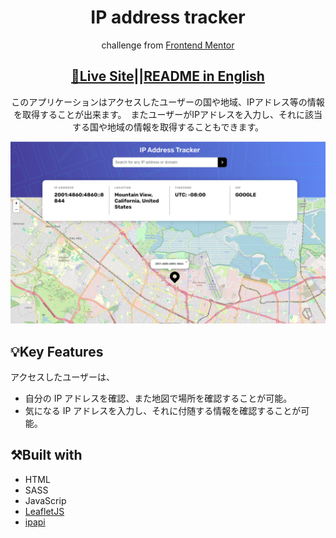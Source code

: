 <h1 align="center">IP address tracker</h1>

<p align="center">challenge from <a href="https://www.frontendmentor.io">Frontend Mentor</a></p>
<h2 align="center"><a href="https://saem843.github.io/IP-Address-Tracker/">🚀Live Site</a>||<a href="./README.md">README in English</h2></a>
<p align="center">このアプリケーションはアクセスしたユーザーの国や地域、IPアドレス等の情報を取得することが出来ます。　またユーザーがIPアドレスを入力し、それに該当する国や地域の情報を取得することもできます。</p>

![Completed IP Address Tracker](./images/ip-tracker.png)

## 💡Key Features

アクセスしたユーザーは、

- 自分の IP アドレスを確認、また地図で場所を確認することが可能。
- 気になる IP アドレスを入力し、それに付随する情報を確認することが可能。

## ⚒️Built with

- HTML
- SASS
- JavaScrip
- [LeafletJS](https://leafletjs.com/)
- [ipapi](https://ipapi.co/)
